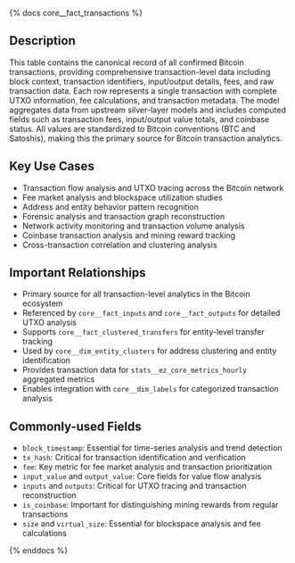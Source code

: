 {% docs core__fact_transactions %}

## Description
This table contains the canonical record of all confirmed Bitcoin transactions, providing comprehensive transaction-level data including block context, transaction identifiers, input/output details, fees, and raw transaction data. Each row represents a single transaction with complete UTXO information, fee calculations, and transaction metadata. The model aggregates data from upstream silver-layer models and includes computed fields such as transaction fees, input/output value totals, and coinbase status. All values are standardized to Bitcoin conventions (BTC and Satoshis), making this the primary source for Bitcoin transaction analytics.

## Key Use Cases
- Transaction flow analysis and UTXO tracing across the Bitcoin network
- Fee market analysis and blockspace utilization studies
- Address and entity behavior pattern recognition
- Forensic analysis and transaction graph reconstruction
- Network activity monitoring and transaction volume analysis
- Coinbase transaction analysis and mining reward tracking
- Cross-transaction correlation and clustering analysis

## Important Relationships
- Primary source for all transaction-level analytics in the Bitcoin ecosystem
- Referenced by `core__fact_inputs` and `core__fact_outputs` for detailed UTXO analysis
- Supports `core__fact_clustered_transfers` for entity-level transfer tracking
- Used by `core__dim_entity_clusters` for address clustering and entity identification
- Provides transaction data for `stats__ez_core_metrics_hourly` aggregated metrics
- Enables integration with `core__dim_labels` for categorized transaction analysis

## Commonly-used Fields
- `block_timestamp`: Essential for time-series analysis and trend detection
- `tx_hash`: Critical for transaction identification and verification
- `fee`: Key metric for fee market analysis and transaction prioritization
- `input_value` and `output_value`: Core fields for value flow analysis
- `inputs` and `outputs`: Critical for UTXO tracing and transaction reconstruction
- `is_coinbase`: Important for distinguishing mining rewards from regular transactions
- `size` and `virtual_size`: Essential for blockspace analysis and fee calculations

{% enddocs %} 